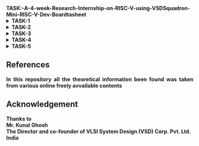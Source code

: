  
<summary><b>TASK:-A-4-week-Research-Internship-on-RISC-V-using-VSDSquadron-Mini-RISC-V-Dev-Boardtasheet</b></summary>


<details>
  <summary><b> TASK-1</b> </summary>
  
# VSDsquadron data sheet
 
![image](https://github.com/chethan-bot/A-4-week-Research-Internship-on-RISC-V-using-VSDSquadron-Mini-RISC-V-Dev-Board/assets/159757708/6838dca5-e9a5-4915-85f8-2de663742c3d)


BOARD SPECS:

| Tech specs   |   |    |
|------------|------------|------------|
| *Board* | Name     | VSDSquadron Mini    |
|      | SKU    | VSDSQM    |
| *Microcontroller*    | CH32V003F4U6 chip with 32-bit RISC-V core based on RV32EC instruction set    |     |
| *USB connector* | USB 2.0 Type-C    |     |
| *Pins*     | Built-in LED Pin     | 1X onboard user led (PD6)     |
|      | Digital I/O pins     | 15     |
|      | Analog I/O pins     | 10-bit ADC, PD0-PD7, PA1, PA2, PC4     |
|      | PWM pins     | 14X     |
|      | External interrupts     | 	8 external interrupt edge detectors, but it only maps one external interrupt to 18 I/O ports     |
| *Communication*     | USART     | 	1x, PD6(RX), PD5(TX)     |
|      | I2C     | 1x, PC1(SDA), PC2(SCL)    |
|      | SPI     | 1x, PC5(SCK), PC1(NSS), PC6(MOSI), PC7(MISO)     |
|      | Programmer/debugger     | Onboard RISC-V programmer/debugger, USB to TTL serial port support     |
| *Power*     | I/O voltage     | 3.3 V    |
|      | Input voltage (nominal)     | 5 V    |
|      | Source Current per I/O Pin    | 8 mA     |
|      | Sink Current per I/O Pin     | 8 mA     |
| *Clock speed*     | Processor    | 24 MHz     |
| *Memory*     | SRAM     | 2kb onchip volatile sram,16kb external program memory     |
</details>
<details>
  <summary> <b>TASK-2</b> </summary>

![Screenshot 2024-02-22 151504](https://github.com/chethan-bot/A-4-week-Research-Internship-on-RISC-V-using-VSDSquadron-Mini-RISC-V-Dev-Board/assets/159757708/72ae4945-1116-448e-8688-2e924ba90039)

## Block diagram of LFSR

![Screenshot from 2024-02-22 14-34-31](https://github.com/chethan-bot/A-4-week-Research-Internship-on-RISC-V-using-VSDSquadron-Mini-RISC-V-Dev-Board/assets/159757708/eae83142-1404-4b37-a97d-564fa660f706)

## Inner layer of LFSR  (linear feedback shift register) block diagram

![Screenshot from 2024-02-22 14-17-22](https://github.com/chethan-bot/A-4-week-Research-Internship-on-RISC-V-using-VSDSquadron-Mini-RISC-V-Dev-Board/assets/159757708/3dd5334c-aae2-49c3-8f61-d943eeb4dc25)

## Input & output waveform of LFSR(linear feedback shift register) 
</details>

 <details>
  
<summary><b> TASK-3 </b></summary>

<details>
   
<summary><b> Step to install iverilog and execute in your ubuntu <b></summary>
  
1.Open any browser and type "https://github.com/kunalg123/" in your favorite browzer

 ![Screenshot from 2024-02-23 20-43-28](https://github.com/chethan-bot/A-4-week-Research-Internship-on-RISC-V-using-VSDSquadron-Mini-RISC-V-Dev-Board/assets/159757708/e2123e3f-7ba2-4b59-9313-e3cbe16c1910)

2.Go to "sky130RTLDesignAndSynthesisWorkshop" file repo in an git hub 

![Screenshot from 2024-02-23 20-44-16](https://github.com/chethan-bot/A-4-week-Research-Internship-on-RISC-V-using-VSDSquadron-Mini-RISC-V-Dev-Board/assets/159757708/2f670ab1-0695-44ab-a04c-7ac1bbd6478f)

3. Copy the link in an code section and copy the URL "https://github.com/kunalg123/sky130RTLDesignAndSynthesisWorkshop.git" 

![Screenshot from 2024-02-23 20-42-10](https://github.com/chethan-bot/A-4-week-Research-Internship-on-RISC-V-using-VSDSquadron-Mini-RISC-V-Dev-Board/assets/159757708/7bd6abe9-ab1b-479a-aa96-73f82d615887)

4. And add this URL in ubuntu terminal window "git clone https://github.com/kunalg123/sky130RTLDesignAndSynthesisWorkshop.git" in an terminal

![Screenshot from 2024-02-23 20-09-12](https://github.com/chethan-bot/A-4-week-Research-Internship-on-RISC-V-using-VSDSquadron-Mini-RISC-V-Dev-Board/assets/159757708/ec2d10fe-2832-4d61-83ea-87899d1acff9)

 ### Congragulation u have Downloaded file or cloned  sky130RTLDesignAndSynthesisWorkshop in your Ubuntu OS
 </details>



<details>
<summary> <b>Step to run the  Verilog code and waveform in Ubuntu <b> </summary>
 
 ![Screenshot from 2024-02-25 23-43-46](https://github.com/chethan-bot/A-4-week-Research-Internship-on-RISC-V-using-VSDSquadron-Mini-RISC-V-Dev-Board/assets/159757708/7516476b-ed99-4fbe-92d5-240f68f888bd)
 
 
![Screenshot from 2024-02-25 23-44-24](https://github.com/chethan-bot/A-4-week-Research-Internship-on-RISC-V-using-VSDSquadron-Mini-RISC-V-Dev-Board/assets/159757708/e5115d4d-b4f4-4c7e-ab52-17807dc4cb22)


![Screenshot from 2024-02-25 23-44-43](https://github.com/chethan-bot/A-4-week-Research-Internship-on-RISC-V-using-VSDSquadron-Mini-RISC-V-Dev-Board/assets/159757708/8b4a209e-dd8d-43cc-83fd-6057c6d24cfa)


 ![Screenshot from 2024-02-25 23-44-59](https://github.com/chethan-bot/A-4-week-Research-Internship-on-RISC-V-using-VSDSquadron-Mini-RISC-V-Dev-Board/assets/159757708/573dea26-a85e-4913-9816-f4180d5a7373)


![Screenshot from 2024-02-25 23-46-23](https://github.com/chethan-bot/A-4-week-Research-Internship-on-RISC-V-using-VSDSquadron-Mini-RISC-V-Dev-Board/assets/159757708/8ba9d8f2-7da4-4f89-89c6-563ed6078b22)

 
![Screenshot from 2024-02-25 23-50-11](https://github.com/chethan-bot/A-4-week-Research-Internship-on-RISC-V-using-VSDSquadron-Mini-RISC-V-Dev-Board/assets/159757708/fa37ff3b-9d67-485d-b20f-231ab2028df7)

![Screenshot from 2024-02-26 08-14-52](https://github.com/chethan-bot/A-4-week-Research-Internship-on-RISC-V-using-VSDSquadron-Mini-RISC-V-Dev-Board/assets/159757708/01815322-ff15-4875-95d6-e25aef5d8e24)

</details>

 </details>

  <details>
    
<summary><b>TASK-4</b></summary>

<details>
  
<summary><b>Our target is to match F1=F2 </b></summary>
    
<b>It means 3rd Task waveform and 4th task waveform should match while we netlist code run with testbeanch in an yosys and verilog code</b> 

![WhatsApp Image 2024-02-29 at 5 39 16 PM](https://github.com/chethan-bot/A-4-week-Research-Internship-on-RISC-V-using-VSDSquadron-Mini-RISC-V-Dev-Board/assets/159757708/f9979578-af01-4fd0-8a54-54d34c50ae99)

<b>Running the code in YOSYS</b>
   
![Screenshot from 2024-02-29 10-23-48](https://github.com/chethan-bot/A-4-week-Research-Internship-on-RISC-V-using-VSDSquadron-Mini-RISC-V-Dev-Board/assets/159757708/6e9e5fc3-e03d-4a76-ad03-33dd977f85b8)

![Screenshot from 2024-02-29 10-24-18](https://github.com/chethan-bot/A-4-week-Research-Internship-on-RISC-V-using-VSDSquadron-Mini-RISC-V-Dev-Board/assets/159757708/fe5e9ada-ab16-4104-874b-35a459013612)

![Screenshot from 2024-02-29 10-24-44](https://github.com/chethan-bot/A-4-week-Research-Internship-on-RISC-V-using-VSDSquadron-Mini-RISC-V-Dev-Board/assets/159757708/41237e35-0e98-44a2-afd0-f56f3d88abfe)

![Screenshot from 2024-02-29 10-25-28](https://github.com/chethan-bot/A-4-week-Research-Internship-on-RISC-V-using-VSDSquadron-Mini-RISC-V-Dev-Board/assets/159757708/2ebc7b02-edc7-4a81-90f8-9087817a96f9)

![Screenshot from 2024-02-29 10-25-44](https://github.com/chethan-bot/A-4-week-Research-Internship-on-RISC-V-using-VSDSquadron-Mini-RISC-V-Dev-Board/assets/159757708/cd08e988-f30e-4947-9b8b-da0c5f59aea0)

![Screenshot from 2024-02-29 10-26-25](https://github.com/chethan-bot/A-4-week-Research-Internship-on-RISC-V-using-VSDSquadron-Mini-RISC-V-Dev-Board/assets/159757708/9b4ff4f6-4731-4eac-ba72-d4dff1658c5b)
![Screenshot from 2024-02-29 10-26-56](https://github.com/chethan-bot/A-4-week-Research-Internship-on-RISC-V-using-VSDSquadron-Mini-RISC-V-Dev-Board/assets/159757708/903c21f0-d53b-4249-95ad-828c79fc944b)
![Screenshot from 2024-02-29 10-45-30](https://github.com/chethan-bot/A-4-week-Research-Internship-on-RISC-V-using-VSDSquadron-Mini-RISC-V-Dev-Board/assets/159757708/2c3ac861-d072-4be3-8bbe-b4c39b4df184)

![Screenshot from 2024-02-29 10-28-15](https://github.com/chethan-bot/A-4-week-Research-Internship-on-RISC-V-using-VSDSquadron-Mini-RISC-V-Dev-Board/assets/159757708/a6d645c1-5cb9-493d-bb7b-b3eef3531a17)

![Screenshot from 2024-02-29 12-51-27](https://github.com/chethan-bot/A-4-week-Research-Internship-on-RISC-V-using-VSDSquadron-Mini-RISC-V-Dev-Board/assets/159757708/98705708-1b84-4b0f-a1e8-720a48637571)


![Screenshot from 2024-02-29 16-57-37](https://github.com/chethan-bot/A-4-week-Research-Internship-on-RISC-V-using-VSDSquadron-Mini-RISC-V-Dev-Board/assets/159757708/2654dd9b-f174-4d7c-a4d2-da53c8c9a0e8)


![Screenshot from 2024-02-29 16-57-54](https://github.com/chethan-bot/A-4-week-Research-Internship-on-RISC-V-using-VSDSquadron-Mini-RISC-V-Dev-Board/assets/159757708/d80cfc1f-fe33-49ab-a922-bc88158400c8)

<b>For this netlist type command"!vim lsfr_netlist.v"</b>

![Screenshot from 2024-02-29 16-58-55](https://github.com/chethan-bot/A-4-week-Research-Internship-on-RISC-V-using-VSDSquadron-Mini-RISC-V-Dev-Board/assets/159757708/2805266d-7ef5-4454-b67e-6d3735d9f80d)

![Screenshot from 2024-02-29 10-47-54](https://github.com/chethan-bot/A-4-week-Research-Internship-on-RISC-V-using-VSDSquadron-Mini-RISC-V-Dev-Board/assets/159757708/ea6f4b8e-a3b3-4667-89b0-060ae27826a9)

![Screenshot from 2024-02-29 13-11-38](https://github.com/chethan-bot/A-4-week-Research-Internship-on-RISC-V-using-VSDSquadron-Mini-RISC-V-Dev-Board/assets/159757708/851e7d9c-8e98-4c9c-88c0-57235df7aa73)

![Screenshot from 2024-02-29 13-11-54](https://github.com/chethan-bot/A-4-week-Research-Internship-on-RISC-V-using-VSDSquadron-Mini-RISC-V-Dev-Board/assets/159757708/e38302f3-f745-4b6d-b8f3-fe3bf0539ed3)

![Screenshot from 2024-02-29 13-12-22](https://github.com/chethan-bot/A-4-week-Research-Internship-on-RISC-V-using-VSDSquadron-Mini-RISC-V-Dev-Board/assets/159757708/23ee855f-34a7-46f0-9e72-9456b8e5924b)

![Screenshot from 2024-02-29 13-13-12](https://github.com/chethan-bot/A-4-week-Research-Internship-on-RISC-V-using-VSDSquadron-Mini-RISC-V-Dev-Board/assets/159757708/2ae02693-3697-4916-91b9-214cca48bedb)

<b>Therefour F1 and F2 matched each other</b> 

</details>

</details>
<details>
  
<summary><b>TASK-5</b></summary>

https://github.com/Riteshlalwani/iiitb_lfsr.git
 
![Screenshot from 2024-03-01 21-15-58](https://github.com/chethan-bot/A-4-week-Research-Internship-on-RISC-V-using-VSDSquadron-Mini-RISC-V-Dev-Board/assets/159757708/7612180d-3d84-434a-a759-d07512c0dff7)

![Screenshot from 2024-03-01 21-16-46](https://github.com/chethan-bot/A-4-week-Research-Internship-on-RISC-V-using-VSDSquadron-Mini-RISC-V-Dev-Board/assets/159757708/08082cc4-887b-4c8d-a201-910b2b5d920e)

![Screenshot from 2024-03-01 21-17-13](https://github.com/chethan-bot/A-4-week-Research-Internship-on-RISC-V-using-VSDSquadron-Mini-RISC-V-Dev-Board/assets/159757708/9093e760-ad9c-460e-9e12-c82fde6d210b)

![Screenshot from 2024-03-01 21-19-17](https://github.com/chethan-bot/A-4-week-Research-Internship-on-RISC-V-using-VSDSquadron-Mini-RISC-V-Dev-Board/assets/159757708/1eaebea1-2daf-4ee3-b36d-05c708e13a37)

![Screenshot from 2024-03-01 23-52-21](https://github.com/chethan-bot/A-4-week-Research-Internship-on-RISC-V-using-VSDSquadron-Mini-RISC-V-Dev-Board/assets/159757708/3a53f564-10dc-45e0-b580-22988f02963f)

![Screenshot from 2024-03-01 23-53-52](https://github.com/chethan-bot/A-4-week-Research-Internship-on-RISC-V-using-VSDSquadron-Mini-RISC-V-Dev-Board/assets/159757708/b1765d81-173c-4698-8751-8eaa90b6e155)

![Screenshot from 2024-03-01 23-54-40](https://github.com/chethan-bot/A-4-week-Research-Internship-on-RISC-V-using-VSDSquadron-Mini-RISC-V-Dev-Board/assets/159757708/8567c4fa-3eb8-469f-8d97-7cfbe655bf6f)

![Screenshot from 2024-03-14 11-56-22](https://github.com/chethan-bot/A-4-week-Research-Internship-on-RISC-V-using-VSDSquadron-Mini-RISC-V-Dev-Board/assets/159757708/4b76997d-b1d4-4e84-9d9c-6e297b1689ae)

![Screenshot from 2024-03-14 11-57-13](https://github.com/chethan-bot/A-4-week-Research-Internship-on-RISC-V-using-VSDSquadron-Mini-RISC-V-Dev-Board/assets/159757708/da8e07ac-3b7c-452a-99a6-14d0189999cd)

![Screenshot from 2024-03-14 11-57-49](https://github.com/chethan-bot/A-4-week-Research-Internship-on-RISC-V-using-VSDSquadron-Mini-RISC-V-Dev-Board/assets/159757708/4dd14a5a-2c1b-48de-b138-5318aa9deb34)

![Screenshot from 2024-03-14 11-58-08](https://github.com/chethan-bot/A-4-week-Research-Internship-on-RISC-V-using-VSDSquadron-Mini-RISC-V-Dev-Board/assets/159757708/9f025560-bc4f-496e-8c8b-6a4de8f42711)

![Screenshot from 2024-03-14 12-02-46](https://github.com/chethan-bot/A-4-week-Research-Internship-on-RISC-V-using-VSDSquadron-Mini-RISC-V-Dev-Board/assets/159757708/cddb9cd3-d52d-466a-a711-a7f9f97ed4ee)

![Screenshot from 2024-03-14 12-02-54](https://github.com/chethan-bot/A-4-week-Research-Internship-on-RISC-V-using-VSDSquadron-Mini-RISC-V-Dev-Board/assets/159757708/d68f305e-5937-47cb-8cdd-18231016d038)

![Screenshot from 2024-03-14 12-03-33](https://github.com/chethan-bot/A-4-week-Research-Internship-on-RISC-V-using-VSDSquadron-Mini-RISC-V-Dev-Board/assets/159757708/51bb2dfe-b26f-49fc-9646-ca5951a6086e)

![Screenshot from 2024-03-14 12-03-46](https://github.com/chethan-bot/A-4-week-Research-Internship-on-RISC-V-using-VSDSquadron-Mini-RISC-V-Dev-Board/assets/159757708/0bf0dc98-dd2c-4e9a-841b-90305374fd70)

![Screenshot from 2024-03-14 12-04-12](https://github.com/chethan-bot/A-4-week-Research-Internship-on-RISC-V-using-VSDSquadron-Mini-RISC-V-Dev-Board/assets/159757708/626a0db5-17a4-402a-b5b8-0f2e5646e54f)

![Screenshot from 2024-03-14 12-04-44](https://github.com/chethan-bot/A-4-week-Research-Internship-on-RISC-V-using-VSDSquadron-Mini-RISC-V-Dev-Board/assets/159757708/325e7331-9c3d-46f2-80c8-6fb49924c773)

![Screenshot from 2024-03-14 12-05-10](https://github.com/chethan-bot/A-4-week-Research-Internship-on-RISC-V-using-VSDSquadron-Mini-RISC-V-Dev-Board/assets/159757708/b3ead94b-98b0-4245-9a17-9f80e9cf51fb)

![Screenshot from 2024-03-14 12-05-39](https://github.com/chethan-bot/A-4-week-Research-Internship-on-RISC-V-using-VSDSquadron-Mini-RISC-V-Dev-Board/assets/159757708/57bab816-a735-4bf2-b113-9435d407e7dd)

![Screenshot from 2024-03-14 12-06-20](https://github.com/chethan-bot/A-4-week-Research-Internship-on-RISC-V-using-VSDSquadron-Mini-RISC-V-Dev-Board/assets/159757708/1f428761-9537-42ee-ab58-975bd25cdff0)

![Screenshot from 2024-03-14 12-07-57](https://github.com/chethan-bot/A-4-week-Research-Internship-on-RISC-V-using-VSDSquadron-Mini-RISC-V-Dev-Board/assets/159757708/459164ee-38ed-4abf-8129-619bfbfe3766)

![Screenshot from 2024-03-14 12-08-04](https://github.com/chethan-bot/A-4-week-Research-Internship-on-RISC-V-using-VSDSquadron-Mini-RISC-V-Dev-Board/assets/159757708/27bac139-8e46-4bcf-ab4d-d427c1a41d60)
 
![Screenshot from 2024-03-01 23-52-21](https://github.com/chethan-bot/A-4-week-Research-Internship-on-RISC-V-using-VSDSquadron-Mini-RISC-V-Dev-Board/assets/159757708/3a53f564-10dc-45e0-b580-22988f02963f)

![Screenshot from 2024-03-01 23-53-52](https://github.com/chethan-bot/A-4-week-Research-Internship-on-RISC-V-using-VSDSquadron-Mini-RISC-V-Dev-Board/assets/159757708/b1765d81-173c-4698-8751-8eaa90b6e155)

![Screenshot from 2024-03-01 23-54-40](https://github.com/chethan-bot/A-4-week-Research-Internship-on-RISC-V-using-VSDSquadron-Mini-RISC-V-Dev-Board/assets/159757708/8567c4fa-3eb8-469f-8d97-7cfbe655bf6f)

</details>

## References
<p align="justify"> In this repository all the theoretical information been found was taken from various online freely avvailable contents</p>

## Acknowledgement 
Thanks to 
<br>Mr. Kunal Ghosh
<br>The Director and co-founder of VLSI System Design (VSD) Corp. Pvt. Ltd.
<br>India
 

  
